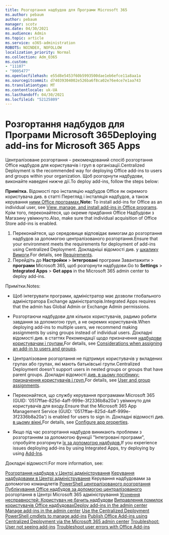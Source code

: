 ```yaml
---
title: Розгортання надбудов для Програми Microsoft 365
ms.author: pebaum
author: pebaum
manager: scotv
ms.date: 04/30/2021
ms.audience: Admin
ms.topic: article
ms.service: o365-administration
ROBOTS: NOINDEX, NOFOLLOW
localization_priority: Normal
ms.collection: Adm_O365
ms.custom:
- "11107"
- "9005477"
ms.openlocfilehash: e55d8e5453f60b5993500dae1eb6efce11a8aa1a
ms.sourcegitcommit: d74039304002e526ba6f8ca02e76e4ce7e1aa743
ms.translationtype: MT
ms.contentlocale: uk-UA
ms.lasthandoff: 04/30/2021
ms.locfileid: "52125809"
---
```

# <a name="deploying-add-ins-for-microsoft-365-apps"></a><span data-ttu-id="d742f-102">Розгортання надбудов для Програми Microsoft 365</span><span class="sxs-lookup"><span data-stu-id="d742f-102">Deploying add-ins for Microsoft 365 Apps</span></span>

<span data-ttu-id="d742f-103">Централізоване розгортання – рекомендований спосіб розгортання Office надбудов для користувачів і груп в організації.</span><span class="sxs-lookup"><span data-stu-id="d742f-103">Centralized Deployment is the recommended way for deploying Office add-ins to users and groups within your organization.</span></span> <span data-ttu-id="d742f-104">Щоб розгорнути надбудови, виконайте наведені нижче дії.</span><span class="sxs-lookup"><span data-stu-id="d742f-104">To deploy add-ins, follow the steps below:</span></span>

<span data-ttu-id="d742f-105">**Примітка.** Відомості про інсталяцію надбудов Office як окремого користувача див. в статті Перегляд і інсталяція надбудов, а також керування [ними Office програмах.](https://support.microsoft.com/topic/view-manage-and-install-add-ins-in-office-programs-16278816-1948-4028-91e5-76dca5380f8d)</span><span class="sxs-lookup"><span data-stu-id="d742f-105">**Note:** To install add-ins for Office as an individual user, see [View, manage, and install add-ins in Office programs](https://support.microsoft.com/topic/view-manage-and-install-add-ins-in-office-programs-16278816-1948-4028-91e5-76dca5380f8d).</span></span> <span data-ttu-id="d742f-106">Крім того, переконайтеся, що окреме придбання Office Надбудови з Магазину увімкнуто.</span><span class="sxs-lookup"><span data-stu-id="d742f-106">Also, make sure that individual acquisition of Office Store add-ins is enabled.</span></span> 

1. <span data-ttu-id="d742f-107">Переконайтеся, що середовище відповідає вимогам до розгортання надбудов за допомогою централізованого розгортання.</span><span class="sxs-lookup"><span data-stu-id="d742f-107">Ensure that your environment meets the requirements for deployment of add-ins using Centralized Deployment.</span></span> <span data-ttu-id="d742f-108">Докладніші відомості див. у [шкалику Вимоги](https://docs.microsoft.com/microsoft-365/admin/manage/centralized-deployment-of-add-ins?#requirements).</span><span class="sxs-lookup"><span data-stu-id="d742f-108">For details, see [Requirements](https://docs.microsoft.com/microsoft-365/admin/manage/centralized-deployment-of-add-ins?#requirements).</span></span>
2. <span data-ttu-id="d742f-109">Перейдіть до **Настройки**  >  **Інтегровані** програми Завантажити  >  **програми** Microsoft 365, щоб розгорнути надбудови.</span><span class="sxs-lookup"><span data-stu-id="d742f-109">Go to **Settings** > **Integrated Apps** > **Get apps** in the Microsoft 365 admin center to deploy add-ins.</span></span> 

<span data-ttu-id="d742f-110">Примітки.</span><span class="sxs-lookup"><span data-stu-id="d742f-110">Notes:</span></span> 

- <span data-ttu-id="d742f-111">Щоб інтегрувати програми, адміністратор має дозволи глобального адміністратора Exchange адміністраторів.</span><span class="sxs-lookup"><span data-stu-id="d742f-111">Integrated Apps requires that the admin has Global Admin or Exchange Admin permissions.</span></span>

- <span data-ttu-id="d742f-112">Розгортаючи надбудови для кількох користувачів, радимо робити завдання за допомогою груп, а не окремих користувачів.</span><span class="sxs-lookup"><span data-stu-id="d742f-112">When deploying add-ins to multiple users, we recommend making assignments by using groups instead of individual users.</span></span> <span data-ttu-id="d742f-113">Докладні відомості див. в статтях Рекомендації щодо призначення [надбудови користувачам і групам.](https://docs.microsoft.com/microsoft-365/admin/manage/manage-deployment-of-add-ins?view=o365-worldwide#considerations-when-assigning-an-add-in-to-users-and-groups)</span><span class="sxs-lookup"><span data-stu-id="d742f-113">For details, see [Considerations when assigning an add-in to users and groups](https://docs.microsoft.com/microsoft-365/admin/manage/manage-deployment-of-add-ins?view=o365-worldwide#considerations-when-assigning-an-add-in-to-users-and-groups).</span></span>

- <span data-ttu-id="d742f-114">Централізоване розгортання не підтримує користувачів у вкладених групах або групах, які мають батьківські групи.</span><span class="sxs-lookup"><span data-stu-id="d742f-114">Centralized Deployment doesn't support users in nested groups or groups that have parent groups.</span></span> <span data-ttu-id="d742f-115">Докладні відомості [див. в цьому посібнику: призначення користувачів і груп.](https://docs.microsoft.com/microsoft-365/admin/manage/centralized-deployment-of-add-ins?view=o365-worldwide#user-and-group-assignments)</span><span class="sxs-lookup"><span data-stu-id="d742f-115">For details, see [User and group assignments](https://docs.microsoft.com/microsoft-365/admin/manage/centralized-deployment-of-add-ins?view=o365-worldwide#user-and-group-assignments).</span></span>

- <span data-ttu-id="d742f-116">Переконайтеся, що службу керування програмами Microsoft 365 (GUID: '0517ffae-825d-4aff-999e-3f2336b8a20a') увімкнуто для користувачів для входу.</span><span class="sxs-lookup"><span data-stu-id="d742f-116">Ensure that the Microsoft 365 App Management Service (GUID: '0517ffae-825d-4aff-999e-3f2336b8a20a') is enabled for users to sign in.</span></span> <span data-ttu-id="d742f-117">Докладні відомості див. [в цьому вікні.](https://docs.microsoft.com/azure/active-directory/manage-apps/add-application-portal-configure#configure-app-properties)</span><span class="sxs-lookup"><span data-stu-id="d742f-117">For details, see [Configure app properties](https://docs.microsoft.com/azure/active-directory/manage-apps/add-application-portal-configure#configure-app-properties).</span></span>

- <span data-ttu-id="d742f-118">Якщо під час розгортання надбудов виникають проблеми з розгортанням за допомогою функції "Інтегровані програми", спробуйте розгорнути [їх за допомогою надбудов.](https://admin.microsoft.com/AdminPortal/Home?#/Settings/AddIns)</span><span class="sxs-lookup"><span data-stu-id="d742f-118">If you experience issues deploying add-ins by using Integrated Apps, try deploying by using [Add-Ins](https://admin.microsoft.com/AdminPortal/Home?#/Settings/AddIns).</span></span>

<span data-ttu-id="d742f-119">Докладні відомості:</span><span class="sxs-lookup"><span data-stu-id="d742f-119">For more information, see:</span></span>

<span data-ttu-id="d742f-120">[Розгортання надбудов у Центрі адміністрування](https://docs.microsoft.com/microsoft-365/admin/manage/manage-deployment-of-add-ins) 
 [Керування надбудовами в Центрі адміністрування](https://docs.microsoft.com/microsoft-365/admin/manage/manage-addins-in-the-admin-center) 
 Керування надбудовами за допомогою командлетів [PowerShell централізованого розгортання](https://docs.microsoft.com/microsoft-365/enterprise/use-the-centralized-deployment-powershell-cmdlets-to-manage-add-ins) 
 [Публікування Office надбудов за допомогою централізованого](https://docs.microsoft.com/office/dev/add-ins/publish/centralized-deployment#publish-an-office-add-in-via-centralized-deployment) розгортання в Центрі Microsoft 365 адміністрування 
 [Усунення несправностей: Користувач не бачить надбудови](https://docs.microsoft.com/office365/troubleshoot/access-management/user-not-seeing-add-ins) 
 [Виправлення помилок користувачів Office надбудовах](https://docs.microsoft.com/office/dev/add-ins/testing/testing-and-troubleshooting)</span><span class="sxs-lookup"><span data-stu-id="d742f-120">[Deploy add-ins in the admin center](https://docs.microsoft.com/microsoft-365/admin/manage/manage-deployment-of-add-ins)
[Manage add-ins in the admin center](https://docs.microsoft.com/microsoft-365/admin/manage/manage-addins-in-the-admin-center)
[Use the Centralized Deployment PowerShell cmdlets to manage add-ins](https://docs.microsoft.com/microsoft-365/enterprise/use-the-centralized-deployment-powershell-cmdlets-to-manage-add-ins)
[Publish Office Add-ins using Centralized Deployment via the Microsoft 365 admin center](https://docs.microsoft.com/office/dev/add-ins/publish/centralized-deployment#publish-an-office-add-in-via-centralized-deployment)
[Troubleshoot: User not seeing add-ins](https://docs.microsoft.com/office365/troubleshoot/access-management/user-not-seeing-add-ins)
[Troubleshoot user errors with Office Add-ins](https://docs.microsoft.com/office/dev/add-ins/testing/testing-and-troubleshooting)</span></span>